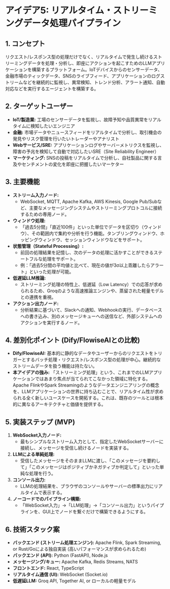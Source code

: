 # アイデア5: リアルタイム・ストリーミングデータ処理パイプライン

## 1. コンセプト
リクエスト/レスポンス型の処理だけでなく、リアルタイムで発生し続けるストリーミングデータを処理・分析し、即座にアクションを起こすためのLLMアプリケーションを構築するプラットフォーム。IoTデバイスからのセンサーデータ、金融市場のティックデータ、SNSのライブフィード、アプリケーションのログストリームなどを継続的に監視し、異常検知、トレンド分析、アラート通知、自動対応などを実行するエージェントを構築する。

## 2. ターゲットユーザー
- **IoT/製造業:** 工場のセンサーデータを監視し、故障予知や品質異常をリアルタイムに検知したいエンジニア
- **金融:** 市場データやニュースフィードをリアルタイムで分析し、取引機会の発見やリスク管理を行いたいトレーダーやアナリスト
- **Webサービス/SRE:** アプリケーションログやサーバーメトリクスを監視し、障害の予兆を検知して自動で対応したいSRE（Site Reliability Engineer）
- **マーケティング:** SNSの投稿をリアルタイムで分析し、自社製品に関する言及やセンチメントの変化を即座に把握したいマーケター

## 3. 主要機能
- **ストリーム入力ノード:**
    - WebSocket, MQTT, Apache Kafka, AWS Kinesis, Google Pub/Subなど、主要なメッセージングシステムやストリーミングプロトコルに接続するための専用ノード。
- **ウィンドウ処理:**
    - 「過去5分間」「直近100件」といった単位でデータを区切り（ウィンドウ）、その範囲内で集約や分析を行う機能。タンブリングウィンドウ、ホッピングウィンドウ、セッションウィンドウなどをサポート。
- **状態管理（Stateful Processing）:**
    - 前回の処理結果を記憶し、次のデータの処理に活かすことができるステートフルな処理をサポート。
    - 例：「過去5分間の平均値と比べて、現在の値が3σ以上乖離したらアラート」といった処理が可能。
- **低遅延LLM推論:**
    - ストリーミング処理の特性上、低遅延（Low Latency）での応答が求められるため、Groqのような高速推論エンジンや、蒸留された軽量モデルとの連携を重視。
- **アクション出力ノード:**
    - 分析結果に基づいて、Slackへの通知、Webhookの実行、データベースへの書き込み、別のメッセージキューへの送信など、外部システムへのアクションを実行するノード。

## 4. 差別化ポイント (Dify/FlowiseAIとの比較)
- **Dify/FlowiseAI:** 基本的に静的なデータやユーザーからのリクエストをトリガーとするバッチ処理・リクエスト/レスポンス型の処理が中心。継続的なストリームデータを扱う機能は持たない。
- **本アイデアの強み:** 「ストリーミング処理」という、これまでのLLMアプリケーションではあまり焦点が当てられてこなかった領域に特化する。Apache FlinkやSpark Streamingのようなデータエンジニアリングの概念を、LLMアプリケーションの世界に持ち込むことで、リアルタイム性が求められる全く新しいユースケースを開拓する。これは、既存のツールとは根本的に異なるアーキテクチャと価値を提供する。

## 5. 実装ステップ (MVP)
1. **WebSocket入力ノード:**
   - 最もシンプルなストリーム入力として、指定したWebSocketサーバーに接続し、メッセージを受信し続けるノードを実装する。
2. **LLMによる単純処理:**
   - 受信したメッセージをそのままLLMに渡し、「このメッセージを要約して」「このメッセージはポジティブかネガティブか判定して」といった単純な処理を行う。
3. **コンソール出力:**
   - LLMの処理結果を、ブラウザのコンソールやサーバーの標準出力にリアルタイムで表示する。
4. **ノーコードでのパイプライン構築:**
   - 「WebSocket入力」→「LLM処理」→「コンソール出力」というパイプラインを、GUI上でノードを繋ぐだけで構築できるようにする。

## 6. 技術スタック案
- **バックエンド (ストリーム処理エンジン):** Apache Flink, Spark Streaming, or Rust/Goによる独自実装 (高いパフォーマンスが求められるため)
- **バックエンド (API):** Python (FastAPI), Node.js
- **メッセージング/キュー:** Apache Kafka, Redis Streams, NATS
- **フロントエンド:** React, TypeScript
- **リアルタイム通信 (UI):** WebSocket (Socket.io)
- **低遅延LLM:** Groq API, Together AI, or ローカルの軽量モデル
